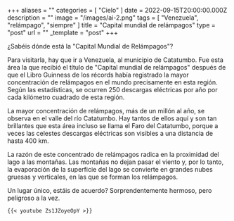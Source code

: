 +++
aliases = ""
categories = [ "Cielo" ]
date = 2022-09-15T20:00:00.000Z
description = ""
image = "/images/ai-2.png"
tags = [ "Venezuela", "relámpago", "siempre" ]
title = "Capital mundial de relámpagos"
type = "post"
url = ""
_template = "post"
+++

¿Sabéis dónde está la "Capital Mundial de Relámpagos"?  
  
Para visitarla, hay que ir a Venezuela, al municipio de Catatumbo. Fue esta área la que recibió el título de "Capital mundial de relámpagos" después de que el Libro Guinness de los récords había registrado la mayor concentración de relámpagos en el mundo precisamente en esta región. Según las estadísticas, se ocurren 250 descargas eléctricas por año por cada kilómetro cuadrado de esta región.  
  
La mayor concentración de relámpagos, más de un millón al año, se observa en el valle del río Catatumbo. Hay tantos de ellos aquí y son tan brillantes que esta área incluso se llama el Faro del Catatumbo, porque a veces las celestes descargas eléctricas son visibles a una distancia de hasta 400 km.  
  
La razón de este concentrado de relámpagos radica en la proximidad del lago a las montañas. Las montañas no dejan pasar el viento y, por lo tanto, la evaporación de la superficie del lago se convierte en grandes nubes gruesas y verticales, en las que se forman los relámpagos.  
  
Un lugar único, estáis de acuerdo? Sorprendentemente hermoso, pero peligroso a la vez.

    {{< youtube Zs1JZoyeOpY >}}
